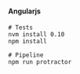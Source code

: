 #### <a name="configurando-angularjs"></a> Angularjs

```
# Tests
nvm install 0.10
npm install
```

```
# Pipeline
npm run protractor
```
